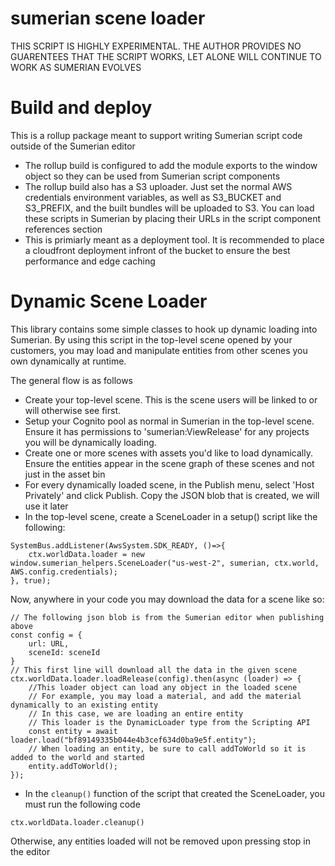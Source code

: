 # sumerian scene loader


THIS SCRIPT IS HIGHLY EXPERIMENTAL.
THE AUTHOR PROVIDES NO GUARENTEES THAT THE SCRIPT WORKS, LET ALONE WILL CONTINUE TO WORK AS SUMERIAN EVOLVES


# Build and deploy

This is a rollup package meant to support writing Sumerian script code outside of the Sumerian editor

* The rollup build is configured to add the module exports to the window object so they can be used from Sumerian script components
* The rollup build also has a S3 uploader. Just set the normal AWS credentials environment variables, as well as S3_BUCKET and S3_PREFIX, and the built bundles will be uploaded to S3. You can load these scripts in Sumerian by placing their URLs in the script component references section
* This is primiarly meant as a deployment tool. It is recommended to place a cloudfront deployment infront of the bucket to ensure the best performance and edge caching


# Dynamic Scene Loader

This library contains some simple classes to hook up dynamic loading into Sumerian. By using this script in the top-level scene opened by your customers, you may load and manipulate entities from other scenes you own dynamically at runtime.

The general flow is as follows
* Create your top-level scene. This is the scene users will be linked to or will otherwise see first.
* Setup your Cognito pool as normal in Sumerian in the top-level scene. Ensure it has permissions to 'sumerian:ViewRelease' for any projects you will be dynamically loading. 
* Create one or more scenes with assets you'd like to load dynamically. Ensure the entities appear in the scene graph of these scenes and not just in the asset bin
* For every dynamically loaded scene, in the Publish menu, select 'Host Privately' and click Publish. Copy the JSON blob that is created, we will use it later
* In the top-level scene, create a SceneLoader in a setup() script like the following:

```
SystemBus.addListener(AwsSystem.SDK_READY, ()=>{
    ctx.worldData.loader = new window.sumerian_helpers.SceneLoader("us-west-2", sumerian, ctx.world, AWS.config.credentials);
}, true);

```

Now, anywhere in your code you may download the data for a scene like so:
```
// The following json blob is from the Sumerian editor when publishing above
const config = {
    url: URL,
    sceneId: sceneId
}
// This first line will download all the data in the given scene
ctx.worldData.loader.loadRelease(config).then(async (loader) => {
    //This loader object can load any object in the loaded scene
    // For example, you may load a material, and add the material dynamically to an existing entity
    // In this case, we are loading an entire entity
    // This loader is the DynamicLoader type from the Scripting API
    const entity = await loader.load("bf89149335b044e4b3cef634d0ba9e5f.entity");
    // When loading an entity, be sure to call addToWorld so it is added to the world and started
    entity.addToWorld();
});
```

* In the `cleanup()` function of the script that created the SceneLoader, you must run the following code

`ctx.worldData.loader.cleanup()`

Otherwise, any entities loaded will not be removed upon pressing stop in the editor

